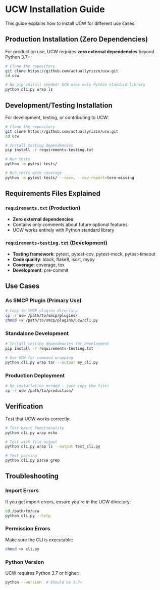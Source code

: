# UCW Installation Guide

This guide explains how to install UCW for different use cases.

## Production Installation (Zero Dependencies)

For production use, UCW requires **zero external dependencies** beyond Python 3.7+:

```bash
# Clone the repository
git clone https://github.com/actuallyrizzn/ucw.git
cd ucw

# No pip install needed! UCW uses only Python standard library
python cli.py wrap ls
```

## Development/Testing Installation

For development, testing, or contributing to UCW:

```bash
# Clone the repository
git clone https://github.com/actuallyrizzn/ucw.git
cd ucw

# Install testing dependencies
pip install -r requirements-testing.txt

# Run tests
python -m pytest tests/

# Run tests with coverage
python -m pytest tests/ --cov=. --cov-report=term-missing
```

## Requirements Files Explained

### `requirements.txt` (Production)
- **Zero external dependencies**
- Contains only comments about future optional features
- UCW works entirely with Python standard library

### `requirements-testing.txt` (Development)
- **Testing framework**: pytest, pytest-cov, pytest-mock, pytest-timeout
- **Code quality**: black, flake8, isort, mypy
- **Coverage**: coverage, tox
- **Development**: pre-commit

## Use Cases

### As SMCP Plugin (Primary Use)
```bash
# Copy to SMCP plugins directory
cp -r ucw /path/to/smcp/plugins/
chmod +x /path/to/smcp/plugins/ucw/cli.py
```

### Standalone Development
```bash
# Install testing dependencies for development
pip install -r requirements-testing.txt

# Use UCW for command wrapping
python cli.py wrap tar --output my_cli.py
```

### Production Deployment
```bash
# No installation needed - just copy the files
cp -r ucw /path/to/production/
```

## Verification

Test that UCW works correctly:

```bash
# Test basic functionality
python cli.py wrap echo

# Test with file output
python cli.py wrap ls --output test_cli.py

# Test parsing
python cli.py parse grep
```

## Troubleshooting

### Import Errors
If you get import errors, ensure you're in the UCW directory:
```bash
cd /path/to/ucw
python cli.py --help
```

### Permission Errors
Make sure the CLI is executable:
```bash
chmod +x cli.py
```

### Python Version
UCW requires Python 3.7 or higher:
```bash
python --version  # Should be 3.7+
```
